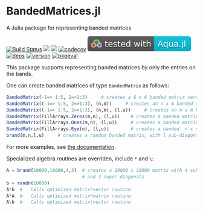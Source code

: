 # BandedMatrices.jl
A Julia package for representing banded matrices

[![Build Status](https://github.com/JuliaLinearAlgebra/BandedMatrices.jl/workflows/CI/badge.svg)](https://github.com/JuliaLinearAlgebra/BandedMatrices.jl/actions)
[![](https://img.shields.io/badge/docs-stable-blue.svg)](https://JuliaLinearAlgebra.github.io/BandedMatrices.jl/stable)
[![](https://img.shields.io/badge/docs-dev-blue.svg)](https://JuliaLinearAlgebra.github.io/BandedMatrices.jl/dev)
[![codecov](https://codecov.io/gh/JuliaLinearAlgebra/BandedMatrices.jl/branch/master/graph/badge.svg)](https://codecov.io/gh/JuliaLinearAlgebra/BandedMatrices.jl)
[![Aqua QA](https://raw.githubusercontent.com/JuliaTesting/Aqua.jl/master/badge.svg)](https://github.com/JuliaTesting/Aqua.jl)
[![deps](https://juliahub.com/docs/General/BandedMatrices/stable/deps.svg)](https://juliahub.com/ui/Packages/General/BandedMatrices?t=2)
[![version](https://juliahub.com/docs/General/BandedMatrices/stable/version.svg)](https://juliahub.com/ui/Packages/General/BandedMatrices)
[![pkgeval](https://juliahub.com/docs/General/BandedMatrices/stable/pkgeval.svg)](https://juliahub.com/ui/Packages/General/BandedMatrices)


This package supports representing banded matrices by only the entries on the
bands.

One can create banded matrices of type `BandedMatrix` as follows:

```julia
BandedMatrix(-1=> 1:5, 2=>1:3)     # creates a 6 x 6 banded matrix version of diagm(-1=> 1:5, 2=>1:3)
BandedMatrix((-1=> 1:5, 2=>1:3), (n,m))     # creates an n x m banded matrix with 1 sub-diagonals and u super-diagonals with the specified diagonals
BandedMatrix((-1=> 1:5, 2=>1:3), (n,m), (l,u))     # creates an n x m banded matrix with l sub-diagonals and u super-diagonals with the specified diagonals
BandedMatrix(FillArrays.Zeros(m,n), (l,u))    # creates a banded matrix of zeros, with l sub-diagonals and u super-diagonals
BandedMatrix(FillArrays.Ones(m,n), (l,u))     # creates a banded matrix of ones, with l sub-diagonals and u super-diagonals
BandedMatrix(FillArrays.Eye(n), (l,u))        # creates a banded  n x n identity matrix, with l sub-diagonals and u super-diagonals
brand(m,n,l,u)     # creates a random banded matrix, with l sub-diagonals and u super-diagonals
```
For more examples, see [the documentation](https://julialinearalgebra.github.io/BandedMatrices.jl/dev/#Creating-banded-matrices).

Specialized algebra routines are overriden, include `*` and `\`:

```julia
A = brand(10000,10000,4,3)  # creates a 10000 x 10000 matrix with 4 sub-diagonals
                            # and 3 super-diagonals
b = randn(10000)
A*b  #   Calls optimized matrix*vector routine
A*A  #   Calls optimized matrix*matrix routine
A\b  #   Calls optimized matrix\vector routine
```
